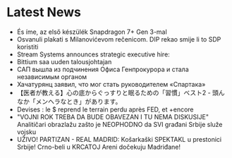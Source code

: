 # Latest News
-  És íme, az első készülék Snapdragon 7+ Gen 3-mal
-  Osvanuli plakati s Milanovićevom rečenicom. DIP rekao smije li to SDP koristiti
-  Stream Systems announces strategic executive hire:
-  Bittium saa uuden talousjohtajan
-  САП вышла из подчинения Офиса Генпрокурора и стала независимым органом
-  Хачатурянц заявил, что мог стать руководителем «Спартака»
-  【医者が教える】心の底からぐっすりと眠るための「習慣」ベスト2 - 頭んなか「メンヘラなとき」があります。
-  Devises : le $ reprend le terrain perdu après FED, et +encore
-  "VOJNI ROK TREBA DA BUDE OBAVEZAN I TU NEMA DISKUSIJE" Analitičari obrazlažu zašto je NEOPHODNO da SVI građani Srbije služe vojsku
-  UŽIVO! PARTIZAN - REAL MADRID: Košarkaški SPEKTAKL u prestonici Srbije! Crno-beli u KRCATOJ Areni dočekuju Madriđane!
